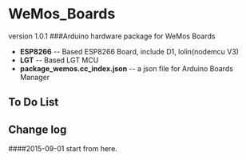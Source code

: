 # WeMos_Boards
version 1.0.1
###Arduino hardware package for WeMos Boards

- **ESP8266** -- Based ESP8266 Board, include D1, lolin(nodemcu V3)<br />
- **LGT** -- Based LGT MCU<br />
- **package_wemos.cc_index.json** -- a json file for Arduino Boards Manager

## To Do List

## Change log
####2015-09-01
start from here.
